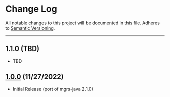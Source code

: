 # Change Log
All notable changes to this project will be documented in this file.
Adheres to [Semantic Versioning](http://semver.org/).

---

## 1.1.0 (TBD)

* TBD


## [1.0.0](https://github.com/ngageoint/mgrs-js/releases/tag/1.0.0) (11/27/2022)

* Initial Release (port of mgrs-java 2.1.0)